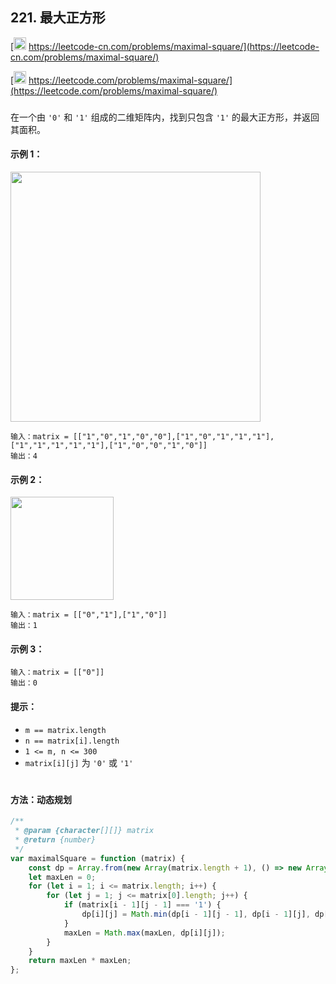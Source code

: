 ## 221. 最大正方形

[<img src="https://static.leetcode-cn.com/cn-mono-assets/production/assets/logo-dark-cn.c42314a8.svg" height="20" /> https://leetcode-cn.com/problems/maximal-square/](https://leetcode-cn.com/problems/maximal-square/)

[<img src="https://assets.leetcode.com/static_assets/public/webpack_bundles/images/logo-dark.e99485d9b.svg" height="20"/> https://leetcode.com/problems/maximal-square/](https://leetcode.com/problems/maximal-square/)

###

在一个由 `'0'` 和 `'1'` 组成的二维矩阵内，找到只包含 `'1'` 的最大正方形，并返回其面积。

#### 示例 1：

<img src="https://assets.leetcode.com/uploads/2020/11/26/max1grid.jpg" width="400" />

```
输入：matrix = [["1","0","1","0","0"],["1","0","1","1","1"],["1","1","1","1","1"],["1","0","0","1","0"]]
输出：4
```

#### 示例 2：

<img src="https://assets.leetcode.com/uploads/2020/11/26/max2grid.jpg"  width="165" />

```
输入：matrix = [["0","1"],["1","0"]]
输出：1
```

#### 示例 3：

```
输入：matrix = [["0"]]
输出：0
```

#### 提示：

-   `m == matrix.length`
-   `n == matrix[i].length`
-   `1 <= m, n <= 300`
-   `matrix[i][j]` 为 `'0'` 或 `'1'`

#

#### 方法：动态规划

```js
/**
 * @param {character[][]} matrix
 * @return {number}
 */
var maximalSquare = function (matrix) {
    const dp = Array.from(new Array(matrix.length + 1), () => new Array(matrix[0].length + 1).fill(0));
    let maxLen = 0;
    for (let i = 1; i <= matrix.length; i++) {
        for (let j = 1; j <= matrix[0].length; j++) {
            if (matrix[i - 1][j - 1] === '1') {
                dp[i][j] = Math.min(dp[i - 1][j - 1], dp[i - 1][j], dp[i][j - 1]) + 1;
            }
            maxLen = Math.max(maxLen, dp[i][j]);
        }
    }
    return maxLen * maxLen;
};
```
